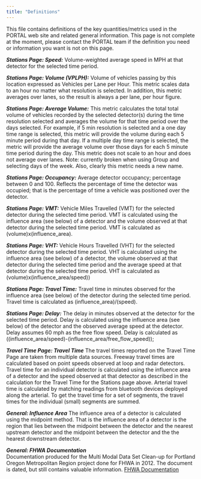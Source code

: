 ```yaml
---
title: "Definitions"
---
```


This file contains definitions of the key quantities/metrics used in the PORTAL web site and related general information. 
This page is not complete at the moment, please contact the PORTAL team if the definition you need or information 
you want is not on this page.

_**Stations Page: Speed:**_  Volume-weighted average speed in MPH at that detector for the selected time period. 

_**Stations Page: Volume (VPLPH):**_  Volume of vehicles passing by this location expressed as Vehicles per Lane per Hour. 
This metric scales data to an hour no matter what resolution is selected. In addition, this metric averages over lanes, 
so the result is always a per lane, per hour figure. 

_**Stations Page: Average Volume:**_ This metric calculates the total total volume of vehicles recorded by the selected detector(s) 
during the time resolution selected and averages the volume for that time period over the days selected. For example, if 5 min resolution is selected and  a one day time range is selected, this metric will provide the volume during each 5 minute period during
that day. If a multiple day time range is selected, the metric will provide the average volume over those days for
each 5 minute time period during the day. This metric does not scale to an hour and does not average over lanes.
Note: currently broken when using Group and selecting days of the week. Also, clearly this metric needs a new name.

_**Stations Page: Occupancy:**_  Average detector occupancy; percentage between 0 and 100. Reflects the percentage of time the detector was occupied; that is the percentage of time a vehicle was positioned over the detector. 

_**Stations Page: VMT:**_  Vehicle Miles Travelled (VMT) for the selected detector during the selected time period. VMT is calculated using the influence area (see below) of a detector and the volume observed at that detector during the selected time period. VMT is calculated as (volume)x(influence_area). 

_**Stations Page: VHT:**_  Vehicle Hours Travelled (VHT) for the selected detector during the selected time period. VHT is calculated using the influence area (see below) of a detector, the volume observed at that detector during the selected time period and the average speed at that detector during the selected time period. VHT is calculated as (volume)x(influence_area/speed))
 
_**Stations Page: Travel Time:**_ Travel time in minutes observed for the influence area (see below) of the detector during the selected time period. Travel time is calculated as (influence_area)/(speed). 

_**Stations Page: Delay:**_ The delay in minutes observed at the detector for the selected time period. Delay is calculated using the influence area (see below) of the detector and the observed average speed at the detector. Delay assumes 60 mph as the free flow speed. Delay is calculated as ((influence_area/speed)-(influence_area/free_flow_speed));

_**Travel Time Page: Travel Time**_ The travel times reported on the Travel Time Page are taken from multiple data sources. Freeway travel times are calculated based on point speeds observed at loop and radar detectors. Travel time for an individual detector is calculated using the influence area of a detector and the speed observed at that detector as described in the calculation for the Travel Time for the Stations page above. Arterial travel time is calculated by matching readings from bluetooth devices deployed along the arterial. To get the travel time for a set of segments, the travel times for the individual (small) segments are summed.
      
_**General: Influence Area**_
The influence area of a detector is calculated using the midpoint method. That is the influence area of a detector is the region that lies between the midpoint between the detector and the nearest upstream detector and the midpoint between the detector and the the hearest downstream detector.

_**General: FHWA Documentation**_  
Documentation produced for the Multi Modal Data Set Clean-up for Portland Oregon Metropolitan Region project done for FHWA in 2012. The document is dated, but still contains valuable information. 
[FHWA Documentation](https://portal.its.pdx.edu/static/files/fhwa/Freeway%20Data%20Documentation.pdf)
